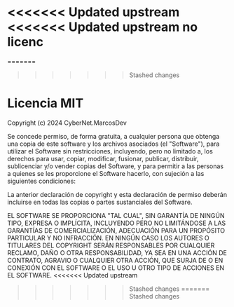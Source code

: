 <<<<<<< Updated upstream
<<<<<<< Updated upstream
no licenc
=======
=======
>>>>>>> Stashed changes
# Licencia MIT

Copyright (c) 2024 CyberNet.MarcosDev

Se concede permiso, de forma gratuita, a cualquier persona que obtenga una copia de este software y los archivos asociados (el "Software"), para utilizar el Software sin restricciones, incluyendo, pero no limitado a, los derechos para usar, copiar, modificar, fusionar, publicar, distribuir, sublicenciar y/o vender copias del Software, y para permitir a las personas a quienes se les proporcione el Software hacerlo, con sujeción a las siguientes condiciones:

La anterior declaración de copyright y esta declaración de permiso deberán incluirse en todas las copias o partes sustanciales del Software.

EL SOFTWARE SE PROPORCIONA "TAL CUAL", SIN GARANTÍA DE NINGÚN TIPO, EXPRESA O IMPLÍCITA, INCLUYENDO PERO NO LIMITÁNDOSE A LAS GARANTÍAS DE COMERCIALIZACIÓN, ADECUACIÓN PARA UN PROPÓSITO PARTICULAR Y NO INFRACCIÓN. EN NINGÚN CASO LOS AUTORES O TITULARES DEL COPYRIGHT SERÁN RESPONSABLES POR CUALQUIER RECLAMO, DAÑO O OTRA RESPONSABILIDAD, YA SEA EN UNA ACCIÓN DE CONTRATO, AGRAVIO O CUALQUIER OTRA ACCIÓN, QUE SURJA DE O EN CONEXIÓN CON EL SOFTWARE O EL USO U OTRO TIPO DE ACCIONES EN EL SOFTWARE.
<<<<<<< Updated upstream
>>>>>>> Stashed changes
=======
>>>>>>> Stashed changes
